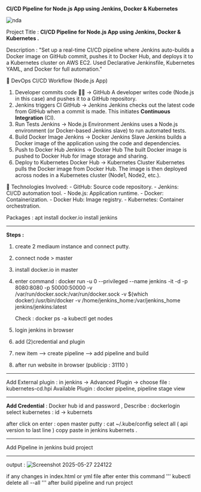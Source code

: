  **CI/CD Pipeline for Node.js App using Jenkins, Docker & Kubernetes**

![nda](https://github.com/user-attachments/assets/012bce4e-93c8-4bb2-b8c7-3eb26f5239b4)

Project Title :
**CI/CD Pipeline for Node.js App using Jenkins, Docker & Kubernetes .**


Description : "Set up a real-time CI/CD pipeline where Jenkins auto-builds a Docker image on GitHub commit, pushes it to Docker Hub, and deploys it to a Kubernetes cluster on AWS EC2. Used Declarative Jenkinsfile, Kubernetes YAML, and Docker for full automation." 


🔄 DevOps CI/CD Workflow (Node.js App)
1. Developer commits code
  👨‍💻 → GitHub
       A developer writes code (Node.js in this case) and pushes it to a GitHub repository.
2. Jenkins triggers CI
   GitHub → Jenkins
      Jenkins checks out the latest code from GitHub when a commit is made.
      This initiates **Continuous Integration** (CI).
3. Run Tests
   Jenkins → Node.js Environment
      Jenkins uses a Node.js environment (or Docker-based Jenkins slave) to run automated tests.
4. Build Docker Image
  Jenkins → Docker Jenkins Slave
      Jenkins builds a Docker image of the application using the code and dependencies.
5. Push to Docker Hub
  Jenkins → Docker Hub
      The built Docker image is pushed to Docker Hub for image storage and sharing.
6. Deploy to Kubernetes
   Docker Hub → Kubernetes Cluster
      Kubernetes pulls the Docker image from Docker Hub.
      The image is then deployed across nodes in a Kubernetes cluster (Node1, Node2, etc.).


📌 Technologies Involved:
         - GitHub: Source code repository.
         - Jenkins: CI/CD automation tool.
         - Node.js: Application runtime.
         - Docker: Containerization.
         - Docker Hub: Image registry.
         - Kubernetes: Container orchestration.

Packages : apt install docker.io
           install jenkins 
________________________________________________________________
**Steps :**
1. create 2 mediaum instance and connect putty.
2. connect node > master 
3. install docker.io in master
4. enter command :
  docker run -u 0 --privileged --name jenkins -it -d -p 8080:8080 -p 50000:50000 -v
/var/run/docker.sock:/var/run/docker.sock -v $(which docker):/usr/bin/docker -v /home/jenkins_home:/var/jenkins_home jenkins/jenkins:latest

   Check : docker ps -a
           kubectl get nodes 

6. login jenkins in browser
7. add (2)credential and plugin 
8. new item --> create pipeline --> add pipeline and build
9. after run website in browser (publicip : 31110 )
_______________________________________________________________________________________________________________

Add External plugin : in jenkins -> Advanced Plugin -> choose file : kubernetes-cd.hpi 
Available Plugin : docker pipeline, pipeline stage view

_________________________________________________________________

**Add Credential** : Docker hub id and password , Describe : dockerlogin
select kubernetes : id -> kubernets 

after click on enter : 
open master putty : cat ~/.kube/config
select all ( api version to last line ) copy paste in jenkins kubernets .
_________________________________________________________________

Add Pipeline in jenkins 
buid project 
_____________________________________________
output : ![Screenshot 2025-05-27 224122](https://github.com/user-attachments/assets/6610efe0-0ac0-4acf-9516-c3946b9b5d4c)

if any changes in index.html or yml file 
after enter this command
'''
kubectl delete all --all
'''
after build pipeline and run project
